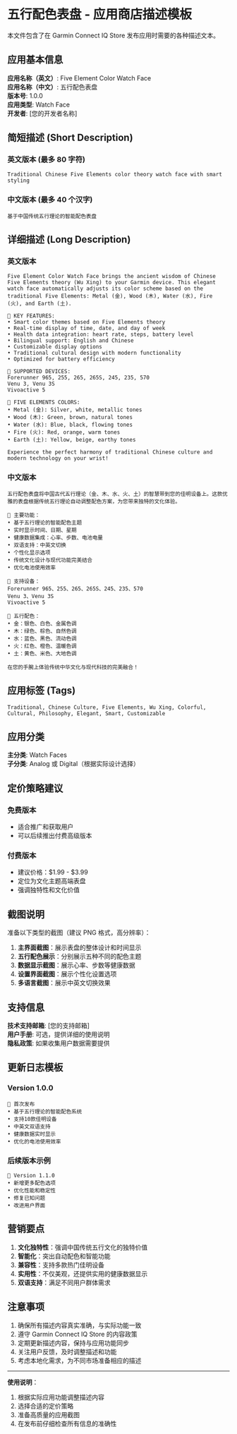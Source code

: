 # 五行配色表盘 - 应用商店描述模板

本文件包含了在 Garmin Connect IQ Store 发布应用时需要的各种描述文本。

## 应用基本信息

**应用名称（英文）**: Five Element Color Watch Face  
**应用名称（中文）**: 五行配色表盘  
**版本号**: 1.0.0  
**应用类型**: Watch Face  
**开发者**: [您的开发者名称]  

## 简短描述 (Short Description)

### 英文版本 (最多 80 字符)
```
Traditional Chinese Five Elements color theory watch face with smart styling
```

### 中文版本 (最多 40 个汉字)
```
基于中国传统五行理论的智能配色表盘
```

## 详细描述 (Long Description)

### 英文版本
```
Five Element Color Watch Face brings the ancient wisdom of Chinese Five Elements theory (Wu Xing) to your Garmin device. This elegant watch face automatically adjusts its color scheme based on the traditional Five Elements: Metal (金), Wood (木), Water (水), Fire (火), and Earth (土).

🌟 KEY FEATURES:
• Smart color themes based on Five Elements theory
• Real-time display of time, date, and day of week
• Health data integration: heart rate, steps, battery level
• Bilingual support: English and Chinese
• Customizable display options
• Traditional cultural design with modern functionality
• Optimized for battery efficiency

📱 SUPPORTED DEVICES:
Forerunner 965, 255, 265, 265S, 245, 235, 570
Venu 3, Venu 3S
Vivoactive 5

🎨 FIVE ELEMENTS COLORS:
• Metal (金): Silver, white, metallic tones
• Wood (木): Green, brown, natural tones
• Water (水): Blue, black, flowing tones
• Fire (火): Red, orange, warm tones
• Earth (土): Yellow, beige, earthy tones

Experience the perfect harmony of traditional Chinese culture and modern technology on your wrist!
```

### 中文版本
```
五行配色表盘将中国古代五行理论（金、木、水、火、土）的智慧带到您的佳明设备上。这款优雅的表盘根据传统五行理论自动调整配色方案，为您带来独特的文化体验。

🌟 主要功能：
• 基于五行理论的智能配色主题
• 实时显示时间、日期、星期
• 健康数据集成：心率、步数、电池电量
• 双语支持：中英文切换
• 个性化显示选项
• 传统文化设计与现代功能完美结合
• 优化电池使用效率

📱 支持设备：
Forerunner 965、255、265、265S、245、235、570
Venu 3、Venu 3S
Vivoactive 5

🎨 五行配色：
• 金：银色、白色、金属色调
• 木：绿色、棕色、自然色调
• 水：蓝色、黑色、流动色调
• 火：红色、橙色、温暖色调
• 土：黄色、米色、大地色调

在您的手腕上体验传统中华文化与现代科技的完美融合！
```

## 应用标签 (Tags)

```
Traditional, Chinese Culture, Five Elements, Wu Xing, Colorful, Cultural, Philosophy, Elegant, Smart, Customizable
```

## 应用分类

**主分类**: Watch Faces  
**子分类**: Analog 或 Digital（根据实际设计选择）  

## 定价策略建议

### 免费版本
- 适合推广和获取用户
- 可以后续推出付费高级版本

### 付费版本
- 建议价格：$1.99 - $3.99
- 定位为文化主题高端表盘
- 强调独特性和文化价值

## 截图说明

准备以下类型的截图（建议 PNG 格式，高分辨率）：

1. **主界面截图**：展示表盘的整体设计和时间显示
2. **五行配色展示**：分别展示五种不同的配色主题
3. **数据显示截图**：展示心率、步数等健康数据
4. **设置界面截图**：展示个性化设置选项
5. **多语言截图**：展示中英文切换效果

## 支持信息

**技术支持邮箱**: [您的支持邮箱]  
**用户手册**: 可选，提供详细的使用说明  
**隐私政策**: 如果收集用户数据需要提供  

## 更新日志模板

### Version 1.0.0
```
🎉 首次发布
• 基于五行理论的智能配色系统
• 支持10款佳明设备
• 中英文双语支持
• 健康数据实时显示
• 优化的电池使用效率
```

### 后续版本示例
```
🔄 Version 1.1.0
• 新增更多配色选项
• 优化性能和稳定性
• 修复已知问题
• 改进用户界面
```

## 营销要点

1. **文化独特性**：强调中国传统五行文化的独特价值
2. **智能化**：突出自动配色和智能功能
3. **兼容性**：支持多款热门佳明设备
4. **实用性**：不仅美观，还提供实用的健康数据显示
5. **双语支持**：满足不同用户群体需求

## 注意事项

1. 确保所有描述内容真实准确，与实际功能一致
2. 遵守 Garmin Connect IQ Store 的内容政策
3. 定期更新描述内容，保持与应用功能同步
4. 关注用户反馈，及时调整描述和功能
5. 考虑本地化需求，为不同市场准备相应的描述

---

**使用说明**：
1. 根据实际应用功能调整描述内容
2. 选择合适的定价策略
3. 准备高质量的应用截图
4. 在发布前仔细检查所有信息的准确性